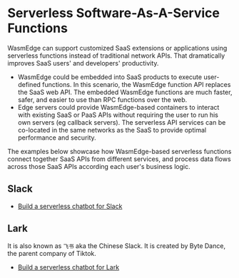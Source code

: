 # Serverless Software-As-A-Service Functions

WasmEdge can support customized SaaS extensions or applications using serverless functions instead of traditional network APIs. That dramatically improves SaaS users' and developers' productivity.

* WasmEdge could be embedded into SaaS products to execute user-defined functions. In this scenario, the WasmEdge function API replaces the SaaS web API. The embedded WasmEdge functions are much faster, safer, and easier to use than RPC functions over the web.
* Edge servers could provide WasmEdge-based containers to interact with existing SaaS or PaaS APIs without requiring the user to run his own servers (eg callback servers). The serverless API services can be co-located in the same networks as the SaaS to provide optimal performance and security.

The examples below showcase how WasmEdge-based serverless functions connect together SaaS APIs from different services, and process data flows across those SaaS APIs according each user's business logic.

## Slack

* [Build a serverless chatbot for Slack](http://reactor.secondstate.info/en/docs/user_guideline.html)

## Lark

It is also known as `飞书` aka the Chinese Slack. It is created by Byte Dance, the parent company of Tiktok.

* [Build a serverless chatbot for Lark](http://reactor.secondstate.info/en/docs/user_guideline.html)
